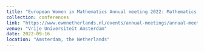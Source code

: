 ```yaml
---
title: "European Women in Mathematics Annual meeting 2022: Mathematics & Art"
collection: conferences
link: "https://www.ewmnetherlands.nl/events/annual-meetings/annual-meeting-2022/"
venue: "Vrije Universiteit Amsterdam"
date: 2022-09-16
location: "Amsterdam, the Netherlands"
---
```

